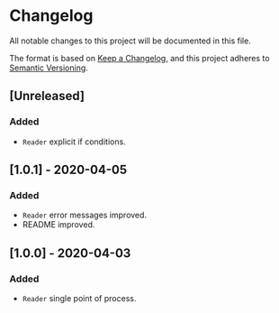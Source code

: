 # Changelog
All notable changes to this project will be documented in this file.

The format is based on [Keep a Changelog](https://keepachangelog.com/en/1.0.0/),
and this project adheres to [Semantic Versioning](https://semver.org/spec/v2.0.0.html).

## [Unreleased]
### Added
- `Reader` explicit if conditions.

## [1.0.1] - 2020-04-05
### Added
- `Reader` error messages improved.
- README improved.

## [1.0.0] - 2020-04-03
### Added
- `Reader` single point of process.
